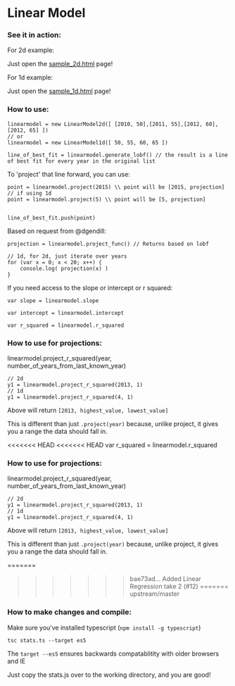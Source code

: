 # Linear Model

### See it in action:
For 2d example:

Just open the [sample_2d.html](sample_2d.html) page!

For 1d example:

Just open the [sample_1d.html](sample_1d.html) page!

### How to use:

    linearmodel = new LinearModel2d([ [2010, 50],[2011, 55],[2012, 60],[2012, 65] ])
    // or
    linearmodel = new LinearModel1d([ 50, 55, 60, 65 ])

    line_of_best_fit = linearmodel.generate_lobf() // the result is a line of best fit for every year in the original list

To 'project' that line forward, you can use:

    point = linearmodel.project(2015) \\ point will be [2015, projection]
    // if using 1d
    point = linearmodel.project(5) \\ point will be [5, projection]


    line_of_best_fit.push(point)

Based on request from @dgendill:

    projection = linearmodel.project_func() // Returns based on lobf

    // 1d, for 2d, just iterate over years
    for (var x = 0; x < 20; x++) {
        console.log( projection(x) )
    }


If you need access to the slope or intercept or r squared:

    var slope = linearmodel.slope

    var intercept = linearmodel.intercept

    var r_squared = linearmodel.r_squared

### How to use for projections:

linearmodel.project_r_squared(year, number_of_years_from_last_known_year)

    // 2d
    y1 = linearmodel.project_r_squared(2013, 1)
    // 1d
    y1 = linearmodel.project_r_squared(4, 1)

Above will return `[2013, highest_value, lowest_value]`

This is different than just `.project(year)` because, unlike project, it gives you a range the 
data should fall in.

<<<<<<< HEAD
<<<<<<< HEAD
    var r_squared = linearmodel.r_squared

### How to use for projections:

linearmodel.project_r_squared(year, number_of_years_from_last_known_year)

    // 2d
    y1 = linearmodel.project_r_squared(2013, 1)
    // 1d
    y1 = linearmodel.project_r_squared(4, 1)

Above will return `[2013, highest_value, lowest_value]`

This is different than just `.project(year)` because, unlike project, it gives you a range the 
data should fall in.

=======
>>>>>>> bae73ad... Added Linear Regression take 2 (#12)
=======
>>>>>>> upstream/master
### How to make changes and compile:

Make sure you've installed typescript (`npm install -g typescript`)

`tsc stats.ts --target es5`

The `target --es5` ensures backwards compatablitity with older browsers and IE

Just copy the stats.js over to the working directory, and you are good!